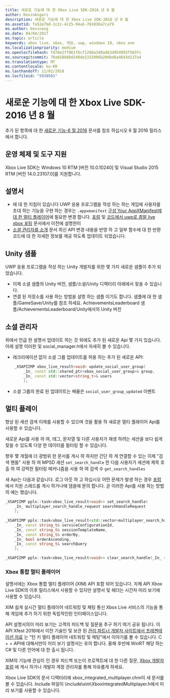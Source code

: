 ```yaml
---
title: 새로운 기능에 대 한 Xbox Live SDK-2016 년 8 월
author: KevinAsgari
description: 새로운 기능에 대 한 Xbox Live SDK-2016 년 8 월
ms.assetid: fa52e7bd-2c2c-4c25-94ab-761036a7ca79
ms.author: kevinasg
ms.date: 04/04/2017
ms.topic: article
keywords: xbox live, xbox, 게임, uwp, windows 10, xbox one
ms.localizationpriority: medium
ms.openlocfilehash: fd78e2ff061f8cf1268a340ad63d954993f563fc
ms.sourcegitcommit: 70ab58b88d248de2332096b20dbd6a4643d137a4
ms.translationtype: MT
ms.contentlocale: ko-KR
ms.lasthandoff: 11/02/2018
ms.locfileid: "5930501"
---
```

# <a name="whats-new-for-the-xbox-live-sdk---august-2016"></a>새로운 기능에 대 한 Xbox Live SDK-2016 년 8 월

추가 된 항목에 대 한 [새로운 기능-6 월 2016](1606-whats-new.md) 문서를 참조 하십시오 6 월 2016 릴리스에서 합니다.

## <a name="os-and-tool-support"></a>운영 체제 및 도구 지원
Xbox Live SDK는 Windows 10 RTM [버전 10.0.10240] 및 Visual Studio 2015 RTM [버전 14.0.23107.0]를 지원합니다.

## <a name="documentation"></a>설명서
- 에 대 한 지침이 있습니다 UWP 응용 프로그램을 작성 하는 하는 게임에 사용자를 초대 하는 기능을 구현 하는 경우는 ```.appxmanifest``` [구성 Your AppXManifest에 대 한 멀티 플레이어](../multiplayer/service-configuration/configure-your-appxmanifest-for-multiplayer.md)에 필요한 변경 합니다.  [포럼](https://forums.xboxlive.com) 및 [코드에서 uwp로 종말 live xbox 포팅](../using-xbox-live/porting-xbox-live-code-from-xdk-to-uwp.md) 문서에서 이전에 설명한이
- [소셜 관리자를 소개](../social-platform/intro-to-social-manager.md) 문서 최신 API 변경 내용을 반영 하 고 일부 함수에 대 한 반환 코드에 대 한 자세한 정보를 제공 하도록 업데이트 되었습니다.

## <a name="unity-samples"></a>Unity 샘플
UWP 응용 프로그램을 작성 하는 Unity 개발자를 위한 몇 가지 새로운 샘플이 추가 되었습니다.
- 이제 소셜 샘플의 Unity 버전, 샘플/소셜/Unity 디렉터리 아래에서 찾을 수 있습니다.
- 연결 된 저장소를 사용 하는 방법을 설명 하는 샘플 이기도 합니다.  샘플에 대 한 샘플/GameSave/Unity를 참조 하세요.
AchievementsLeaderboard 샘플/AchievementsLeaderboard/Unity에서의 Unity 버전

## <a name="social-manager"></a>소셜 관리자
위에서 언급 한 설명서 업데이트 하는 것 외에도 추가 된 새로운 Api 몇 가지 있습니다.  아래 설명 이러한 및 social_manager.h에서 자세히 볼 수 있습니다.

- 레크리에이션 없이 소셜 그룹 업데이트를 허용 하는 추가 된 새로운 API:

```cpp
    _XSAPIIMP xbox_live_result<void> update_social_user_group(
        _In_ const std::shared_ptr<xbox_social_user_group>& group,
        _In_ const std::vector<string_t>& users
        );
```
- 소셜 그룹의 완료 된 업데이트는 배율은 ```social_user_group_updated``` 이벤트


## <a name="multiplayer"></a>멀티 플레이
향상 된 세션 검색 이제를 사용할 수 있으며 것을 활용 하 새로운 멀티 플레이어 Api를 사용할 수 있습니다.

새로운 Api를 사용 하 여, 태그, 문자열 및 다른 사용자가 재생 하려는 세션을 보다 쉽게 찾을 수 있도록 다양 한 데이터를 필터링 할 수 있습니다.

향후 몇 개월에 더 광범위 한 문서를 게시 하 하지만 간단 하 게 연결할 수 있는 이제 "검색 핸들" 사용 하 여 MPSD 세션 ```set_search_handle``` 한 다음 사용자가 세션에 제목 호출 하 여 강력한 필터링 메커니즘을 사용 하 여 검색 수 ```get_search_handles```

새 Api는 다음과 같습니다.  로그 아웃 하 고 하십시오 어떤 문제가 발생 하는 경우 [포럼](https://forums.xboxlive.com) 에서 지원 스레드를 게시 하거나에 댐을에 문의 합니다.  곧 이러한 Api를 사용 하는 방법의 예는 했습니다.

```cpp
_XSAPIIMP pplx::task<xbox_live_result<void>> set_search_handle(
    _In_ multiplayer_search_handle_request searchHandleRequest
    );
```

```cpp
_XSAPIIMP pplx::task<xbox_live_result<std::vector<multiplayer_search_handle_details>>> get_search_handles(
    _In_ const string_t& serviceConfigurationId,
    _In_ const string_t& sessionTemplateName,
    _In_ const string_t& orderBy,
    _In_ bool orderAscending,
    _In_ const string_t& searchQuery
    );
```

```cpp
_XSAPIIMP pplx::task<xbox_live_result<void>> clear_search_handle(_In_ const string_t& handleId);
```

### <a name="xbox-integrated-multiplayer"></a>Xbox 통합 멀티 플레이어

설명서에는 Xbox 통합 멀티 플레이어 (XIM) API 포함 되어 있습니다.  자체 API Xbox Live SDK의 이후 릴리스에서 사용할 수 있지만 설명서 및 헤더는 시간차 미리 보기에 사용할 수 있습니다.

XIM 쉽게 실시간 멀티 플레이어 네트워킹 및 채팅 통신 Xbox Live 서비스의 기능을 통해 게임에 추가 하기 위한 독립적인된 인터페이스입니다.

API 설명서의이 미리 보기는 고객의 피드백 및 질문을 추구 하기 여기 공유 됩니다. 이 API Xfest 2016에서 이전 기술인 및 보관 된 [관리 파트너 개발자 사이트에서 프레젠테이션 자료](https://developer.xboxlive.com/en-us/platform/documentlibrary/events/Pages/Xfest2016.aspx) 는 "턴 키 멀티 플레이어 네트워킹 및 채팅"에서 이야기를 볼 수 있습니다. C + + API에 대해서만이 미리 보기 설명서는 유의 합니다. 올해 후반에 WinRT 해당 하는 C# 및 다른 언어에 대 한 출시 됩니다.

XIM의 기능에 관심이 인 경우 피드백 또는이 프로젝트에 대 한 다른 질문, [Xbox 개발자 포럼](https://forums.xboxlive.com/) 에 게시 하거나 개발자 계정 관리자를 통해 자유롭게 하세요.

Xbox Live SDK의 문서 디렉터리에 xbox_integrated_multiplayer.chm이 새 문서를 볼 수 있습니다.  Include 파일이 \include\xim\XboxIntegratedMultiplayer.h에서 미리 보기를 사용할 수 있습니다.  
